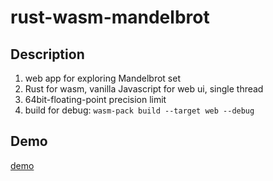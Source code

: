 # rust-wasm-mandelbrot

## Description

1. web app for exploring Mandelbrot set
1. Rust for wasm, vanilla Javascript for web ui, single thread
1. 64bit-floating-point precision limit
1. build for debug: `wasm-pack build --target web --debug`

## Demo

[demo](https://bumprat.github.io/rust-wasm-mandelbrot/)
